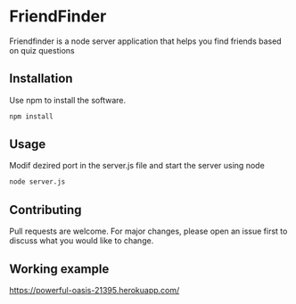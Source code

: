 # FriendFinder

Friendfinder is a node server application that helps you find friends based on quiz questions

## Installation

Use npm to install the software.

```bash
npm install
```

## Usage

Modif dezired port in the server.js file and start the server using node

```bash
node server.js
```

## Contributing
Pull requests are welcome. For major changes, please open an issue first to discuss what you would like to change.


## Working example

https://powerful-oasis-21395.herokuapp.com/